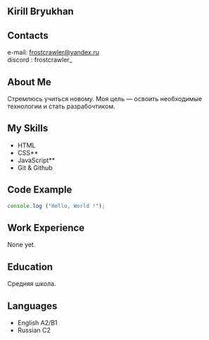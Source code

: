 ## Kirill Bryukhan  

## Contacts

e-mail: frostcrawler@yandex.ru  
discord : frostcrawler_

## About Me

Стремлюсь учиться новому. Моя цель — освоить необходимые технологии и стать разрабочтиком.


## My Skills

- HTML
- CSS**
- JavaScript**
- Git & Github

## Code Example 
```JavaScript
console.log ("Hello, World !");

```

## Work Experience 

None yet.

## Education
Средняя школа.

## Languages

- English A2/B1
- Russian C2